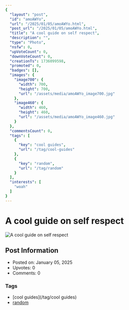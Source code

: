 ```yaml
---
{
  "layout": "post",
  "id": "amoAWYo",
  "url": "/2025/01/05/amoAWYo.html",
  "post_url": "/2025/01/05/amoAWYo.html",
  "title": "A cool guide on self respect",
  "description": "",
  "type": "Photo",
  "nsfw": 0,
  "upVoteCount": 0,
  "downVoteCount": 0,
  "creationTs": 1736099598,
  "promoted": 0,
  "badges": [],
  "images": {
    "image700": {
      "width": 700,
      "height": 700,
      "url": "/assets/media/amoAWYo_image700.jpg"
    },
    "image460": {
      "width": 460,
      "height": 460,
      "url": "/assets/media/amoAWYo_image460.jpg"
    }
  },
  "commentsCount": 0,
  "tags": [
    {
      "key": "cool guides",
      "url": "/tag/cool-guides"
    },
    {
      "key": "random",
      "url": "/tag/random"
    }
  ],
  "interests": [
    "woah"
  ]
}
---
```


# A cool guide on self respect

![A cool guide on self respect](/assets/media/amoAWYo_image700.jpg)

## Post Information

- Posted on: January 05, 2025
- Upvotes: 0
- Comments: 0

### Tags

- [cool guides](/tag/cool guides)
- [random](/tag/random)
